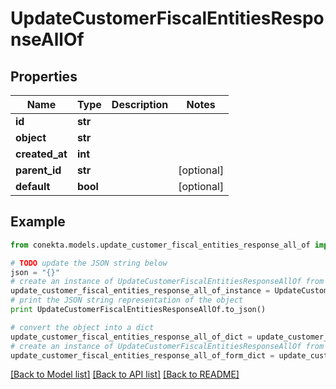 # UpdateCustomerFiscalEntitiesResponseAllOf


## Properties
Name | Type | Description | Notes
------------ | ------------- | ------------- | -------------
**id** | **str** |  | 
**object** | **str** |  | 
**created_at** | **int** |  | 
**parent_id** | **str** |  | [optional] 
**default** | **bool** |  | [optional] 

## Example

```python
from conekta.models.update_customer_fiscal_entities_response_all_of import UpdateCustomerFiscalEntitiesResponseAllOf

# TODO update the JSON string below
json = "{}"
# create an instance of UpdateCustomerFiscalEntitiesResponseAllOf from a JSON string
update_customer_fiscal_entities_response_all_of_instance = UpdateCustomerFiscalEntitiesResponseAllOf.from_json(json)
# print the JSON string representation of the object
print UpdateCustomerFiscalEntitiesResponseAllOf.to_json()

# convert the object into a dict
update_customer_fiscal_entities_response_all_of_dict = update_customer_fiscal_entities_response_all_of_instance.to_dict()
# create an instance of UpdateCustomerFiscalEntitiesResponseAllOf from a dict
update_customer_fiscal_entities_response_all_of_form_dict = update_customer_fiscal_entities_response_all_of.from_dict(update_customer_fiscal_entities_response_all_of_dict)
```
[[Back to Model list]](../README.md#documentation-for-models) [[Back to API list]](../README.md#documentation-for-api-endpoints) [[Back to README]](../README.md)



